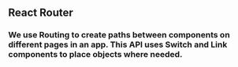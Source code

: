 ## React Router

### We use Routing to create paths between components on different pages in an app. This API uses Switch and Link components to place objects where needed.
